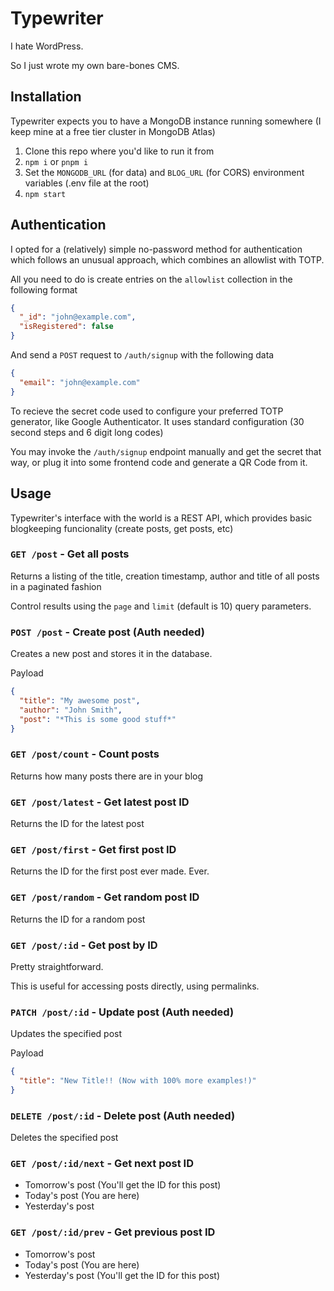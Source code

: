 # Typewriter

I hate WordPress.

So I just wrote my own bare-bones CMS.

## Installation

Typewriter expects you to have a MongoDB instance running somewhere (I keep mine at a free tier cluster in MongoDB Atlas)

1. Clone this repo where you'd like to run it from
2. `npm i` or `pnpm i`
3. Set the `MONGODB_URL` (for data) and `BLOG_URL` (for CORS) environment variables (.env file at the root)
4. `npm start`

## Authentication

I opted for a (relatively) simple no-password method for authentication which follows an unusual approach, which combines an allowlist with TOTP.

All you need to do is create entries on the `allowlist` collection in the following format

```json
{
  "_id": "john@example.com",
  "isRegistered": false
}
```

And send a `POST` request to `/auth/signup` with the following data

```json
{
  "email": "john@example.com"
}
```

To recieve the secret code used to configure your preferred TOTP generator, like Google Authenticator. It uses standard configuration (30 second steps and 6 digit long codes)

You may invoke the `/auth/signup` endpoint manually and get the secret that way, or plug it into some frontend code and generate a QR Code from it.

## Usage

Typewriter's interface with the world is a REST API, which provides basic blogkeeping funcionality (create posts, get posts, etc)

### `GET /post` - Get all posts

Returns a listing of the title, creation timestamp, author and title of all posts in a paginated fashion

Control results using the `page` and `limit` (default is 10) query parameters.

### `POST /post` - Create post (Auth needed)

Creates a new post and stores it in the database.

Payload

```json
{
  "title": "My awesome post",
  "author": "John Smith",
  "post": "*This is some good stuff*"
}
```

### `GET /post/count` - Count posts

Returns how many posts there are in your blog

### `GET /post/latest` - Get latest post ID

Returns the ID for the latest post

### `GET /post/first` - Get first post ID

Returns the ID for the first post ever made. Ever.

### `GET /post/random` - Get random post ID

Returns the ID for a random post

### `GET /post/:id` - Get post by ID

Pretty straightforward.

This is useful for accessing posts directly, using permalinks.

### `PATCH /post/:id` - Update post (Auth needed)

Updates the specified post

Payload

```json
{
  "title": "New Title!! (Now with 100% more examples!)"
}
```

### `DELETE /post/:id` - Delete post (Auth needed)

Deletes the specified post

### `GET /post/:id/next` - Get next post ID

- Tomorrow's post (You'll get the ID for this post)
- Today's post (You are here)
- Yesterday's post

### `GET /post/:id/prev` - Get previous post ID

- Tomorrow's post
- Today's post (You are here)
- Yesterday's post (You'll get the ID for this post)
